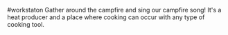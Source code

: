 #workstaton 
Gather around the campfire and sing our campfire song!
It's a heat producer and a place where cooking can occur with any type of cooking tool.

